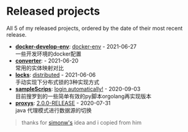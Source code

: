 # Released projects

All <!-- release_count starts -->5<!-- release_count ends --> of my released projects, ordered by the date of their most recent release.

<!-- recent_releases starts -->
* **[docker-develop-env](https://github.com/fulln/docker-develop-env)**: [docker-env](https://github.com/fulln/docker-develop-env/releases/tag/1.0.0) - 2021-06-27
<br>一些开发环境的docker配置
* **[converter](https://github.com/fulln/converter)**: [](https://github.com/fulln/converter/releases/tag/1.0.0) - 2021-06-20
<br>常用的实体映射对比
* **[locks](https://github.com/fulln/locks)**: [distributed](https://github.com/fulln/locks/releases/tag/distributed) - 2021-06-06
<br>手动实现下分布式锁的3种实现方式
* **[sampleScrips](https://github.com/fulln/sampleScrips)**: [login automatically!](https://github.com/fulln/sampleScrips/releases/tag/shell1.0) - 2020-09-03
<br>目前搜罗到的一些简单有效的py脚本orgolang再实现版本
* **[proxys](https://github.com/fulln/proxys)**: [2.0.0-RELEASE](https://github.com/fulln/proxys/releases/tag/2.0.0) - 2020-07-31
<br>java 代理模式进行数据源的切换
<!-- recent_releases ends -->



> thanks for [simonw's](https://github.com/simonw/simonw) idea and i copied from him
